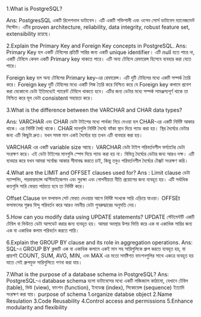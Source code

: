 1.What is PostgreSQL?

Ans: PostgresSQL একটি রিলেশনাল ডাটাবেস। এটি একটি শক্তিশালী এবং ওপেন সোর্স ডাটাবেস ম্যানেজমেন্ট সিস্টেম। এটির proven architecture, reliability, data integrity, robust feature set, extensibility রয়েছে।


2.Explain the Primary Key and Foreign Key concepts in PostgreSQL.
Ans: Primary Key হল একটি টেবিলের প্রতিটি সারির জন্য একটি unique identifier। এটি null হতে পারে না, একটি টেবিলে কেবল একটি  Primary key থাকতে পারে। এটি অন্য টেবিলে রেফারেন্স হিসেবে ব্যবহার করা যেতে পারে।

Foreign key হল অন্য টেবিলের Primary key-এর রেফারেন্স। এটি দুটি টেবিলের মধ্যে একটি সম্পর্ক তৈরি করে। Foreign key দুটি টেবিলের মধ্যে একটি লিঙ্ক তৈরি করে নিশ্চিত করে যে Foreign key কলামে প্রবেশ করা যেকোনো ডেটা ইতিমধ্যেই প্যারেন্ট টেবিলে  থাকতে হবে। এটির  জন্য  ডেটার মধ্যে সম্পর্ক সামঞ্জস্যপূর্ণ থাকে তা নিশ্চিত করে মূল ডেটা consistent  সহায়তা করে।



3.What is the difference between the VARCHAR and CHAR data types?

Ans: VARCHAR এবং CHAR ডেটা টাইপের মধ্যে পার্থক্য নিচে দেওয়া হল
CHAR-এর একটি নির্দিষ্ট আকার থাকে। এর নির্দিষ্ট দৈর্ঘ্য থাকে। CHAR মানগুলি নির্দিষ্ট দৈর্ঘ্যে ফাঁকা স্থান দিয়ে প্যাড করা হয়। স্থির দৈর্ঘ্যের ডেটার জন্য এটি কিছুটা দ্রুত। যখন সমস্ত মান একই দৈর্ঘ্যের হয় তখন এটি ব্যবহার করা হয়।

VARCHAR এর একটি variable size আছে। VARCHAR ডেটা টাইপ পরিবর্তনশীল ফর্ম্যাটের ডেটা সংরক্ষণ করে। এই ডেটা টাইপের মানগুলি স্পেস দিয়ে প্যাড করা হয় না। বিভিন্ন দৈর্ঘ্যের ডেটার জন্য আরও দক্ষ। এটি ব্যবহার করে যখন আমরা সর্বোচ্চ আকার সীমাবদ্ধ করতে চাই, কিন্তু তবুও পরিবর্তনশীল দৈর্ঘ্যের টেক্সট সংরক্ষণ করি।


4.What are the LIMIT and OFFSET clauses used for?
Ans :
Limit clause ডেটা স্যাম্পলিং, পারফরম্যান্স অপ্টিমাইজেশন এবং সুরক্ষা এবং গোপনীয়তা নীতি প্রয়োগের জন্য ব্যবহৃত হয়। এটি সর্বাধিক কতগুলি সারি ফেরত পাঠাতে হবে তা নির্দিষ্ট করে।

Offset Clause হল ফলাফল সেট ফেরত দেওয়ার আগে নির্দিষ্ট সংখ্যক সারি এড়িয়ে যাওয়া। OFFSEt ফলাফলের শুরুর বিন্দু পরিবর্তন করে আরও নমনীয় ডেটা পুনরুদ্ধারের অনুমতি দেয়।


5.How can you modify data using UPDATE statements?
UPDATE স্টেটমেন্টটি একটি টেবিল বা ভিউতে ডেটা আপডেট করার জন্য ব্যবহৃত হয়। আমরা অবস্থার উপর ভিত্তি করে এক বা একাধিক সারির জন্য এক বা একাধিক কলাম পরিবর্তন করতে পারি।

6.Explain the GROUP BY clause and its role in aggregation operations.
Ans: SQL-এ GROUP BY ক্লজটি এক বা একাধিক কলামে একই মান সহ সারিগুলিকে গ্রুপ করতে ব্যবহৃত হয়, যা প্রায়শই COUNT, SUM, AVG, MIN, এবং MAX এর মতো সমষ্টিগত ফাংশনগুলির সাথে একত্রে ব্যবহৃত হয় যাতে সেই গ্রুপযুক্ত সারিগুলিতে গণনা করা যায়।


7.What is the purpose of a database schema in PostgreSQL?
Ans: PostgreSQL-এ database schema হলো ডাটাবেসের মধ্যে একটি লজিক্যাল কাঠামো, যেখানে টেবিল (table), ভিউ (view), ফাংশন (function), ইনডেক্স (index), সিকোয়েন্স (sequence) ইত্যাদি সংরক্ষণ করা যায়।
purpose of schema
1.organize databse object 
2.Name Resulation
3.Code Reusability
4.Control access and permissions
5.Enhance modularity and flexibility